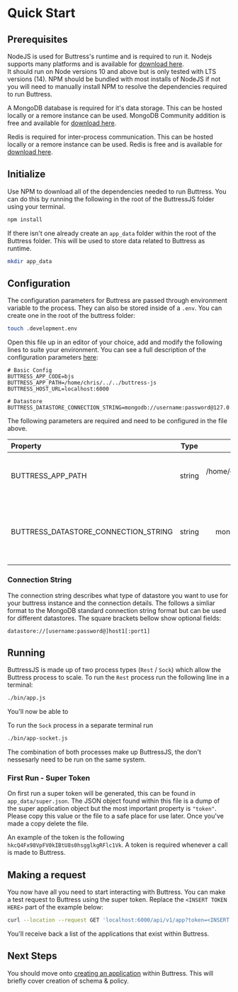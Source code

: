 # Quick Start

## Prerequisites
NodeJS is used for Buttress's runtime and is required to run it. Nodejs supports many platforms and is available for [download here](https://nodejs.dev/en/download/).   
It should run on Node versions 10 and above but is only tested with LTS versions (14). NPM should be bundled with most installs of NodeJS if not you will need to manually install NPM to resolve the dependencies required to run Buttress.

A MongoDB database is required for it's data storage. This can be hosted locally or a remore instance can be used. MongoDB Community addition is free and available for [download here](https://www.mongodb.com/try/download/community).

Redis is required for inter-process communication. This can be hosted locally or a remore instance can be used. Redis is free and is available for [download here](https://redis.io/download/).

## Initialize
Use NPM to download all of the dependencies needed to run Buttress. You can do this by running the following in the root of the ButtressJS folder using your terminal.
```bash
npm install
```

If there isn't one already create an `app_data` folder within the root of the Buttress folder. This will be used to store data related to Buttress as runtime.
```bash
mkdir app_data
```

## Configuration

The configuration parameters for Buttress are passed through environment variable to the process. They can also be stored inside of a `.env`. You can create one in the root of the buttress folder:
```bash
touch .development.env
```

Open this file up in an editor of your choice, add and modify the following lines to suite your environment. You can see a full description of the configuration parameters [here](/getting-started/configuration?id=parameters):
```env
# Basic Config
BUTTRESS_APP_CODE=bjs
BUTTRESS_APP_PATH=/home/chris/../../buttress-js
BUTTRESS_HOST_URL=localhost:6000

# Datastore
BUTTRESS_DATASTORE_CONNECTION_STRING=mongodb://username:password@127.0.0.1
```

The following parameters are required and need to be configured in the file above.

| Property | Type | Example | Description |
| :- | :-: | :-: | -: |
| BUTTRESS_APP_PATH | string | /home/chris/.../.../buttress-js | The path of the buttress folder in the local file system |
| BUTTRESS_DATASTORE_CONNECTION_STRING | string | mongodb://127.0.0.1 | The datastore connection string used to connect to your datastore |

### Connection String
The connection string describes what type of datastore you want to use for your buttress instance and the connection details. The follows a simliar format to the MongoDB standard connection string format but can be used for different datastores. The square brackets bellow show optional fields:
```
datastore://[username:password@]host1[:port1]
```

## Running
ButtressJS is made up of two process types (`Rest` / `Sock`) which allow the Buttress process to scale. To run the `Rest` process run the following line in a terminal:
```bash
./bin/app.js
```

You'll now be able to 

To run the `Sock` process in a separate terminal run 
```bash
./bin/app-socket.js
```

The combination of both processes make up ButtressJS, the don't nessesarly need to be run on the same system.

### First Run - Super Token
On first run a super token will be generated, this can be found in `app_data/super.json`. The JSON object found within this file is a dump of the super application object but the most important property is `"token"`. Please copy this value or the file to a safe place for use later. Once you've made a copy delete the file.

An example of the token is the following `hkcQ4Fx98VpFV0kIBtU8s0hsgglkgRFlc1Vk`. A token is required whenever a call is made to Buttress.

## Making a request
You now have all you need to start interacting with Buttress. You can make a test request to Buttress using the super token. Replace the `<INSERT TOKEN HERE>` part of the example below:

```bash
curl --location --request GET 'localhost:6000/api/v1/app?token=<INSERT TOKEN HERE>'
```

You'll receive back a list of the applications that exist within Buttress.

## Next Steps
You should move onto [creating an application](/getting-started/create-an-application.md) within Buttress. This will briefly cover creation of schema & policy.